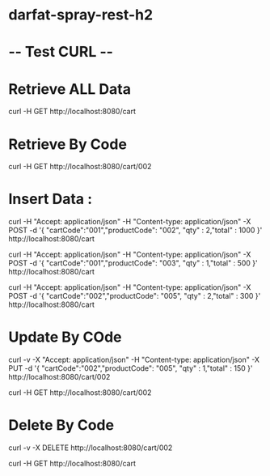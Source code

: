 # darfat-spray-rest-h2

# -- Test CURL --

# Retrieve ALL Data
curl -H GET http://localhost:8080/cart

# Retrieve By Code
curl -H GET http://localhost:8080/cart/002

# Insert Data :
curl -H "Accept: application/json" -H "Content-type: application/json" -X POST -d '{ "cartCode":"001","productCode": "002", "qty" : 2,"total" : 1000 }' http://localhost:8080/cart

curl -H "Accept: application/json" -H "Content-type: application/json" -X POST -d '{ "cartCode":"001","productCode": "003", "qty" : 1,"total" : 500 }'  http://localhost:8080/cart


curl -H "Accept: application/json" -H "Content-type: application/json" -X POST -d '{ "cartCode":"002","productCode": "005", "qty" : 2,"total" : 300 }' http://localhost:8080/cart

# Update By COde
curl -v -X "Accept: application/json" -H "Content-type: application/json" -X PUT -d '{ "cartCode":"002","productCode": "005", "qty" : 1,"total" : 150 }' http://localhost:8080/cart/002

curl -H GET http://localhost:8080/cart/002

# Delete By Code
curl -v -X DELETE http://localhost:8080/cart/002

curl -H GET http://localhost:8080/cart
